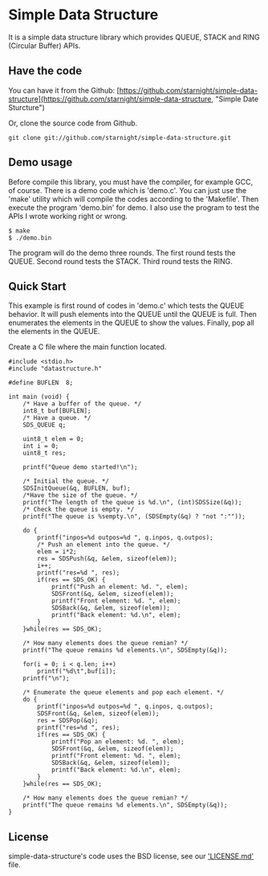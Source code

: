 Simple Data Structure
=====================

It is a simple data structure library which provides QUEUE, STACK and RING 
(Circular Buffer) APIs.

Have the code
-------------

You can have it from the Github: [https://github.com/starnight/simple-data-structure](https://github.com/starnight/simple-data-structure, "Simple Date Sturcture")

Or, clone the source code from Github.

```
git clone git://github.com/starnight/simple-data-structure.git
```

Demo usage
----------

Before compile this library, you must have the compiler, for example GCC, of
course.  There is a demo code which is 'demo.c'.  You can just use the 'make'
utility which will compile the codes according to the 'Makefile'.  Then execute
the program 'demo.bin' for demo.  I also use the program to test the APIs I
wrote working right or wrong.

```
$ make
$ ./demo.bin
```

The program will do the demo three rounds.
The first round tests the QUEUE.
Second round tests the STACK.
Third round tests the RING.

Quick Start
-----------

This example is first round of codes in 'demo.c' which tests the QUEUE behavior.
It will push elements into the QUEUE until the QUEUE is full.  Then enumerates
the elements in the QUEUE to show the values.  Finally, pop all the elements in
the QUEUE.

Create a C file where the main function located.

```
#include <stdio.h>
#include "datastructure.h"

#define BUFLEN	8;

int main (void) {
	/* Have a buffer of the queue. */
	int8_t buf[BUFLEN];
	/* Have a queue. */
	SDS_QUEUE q;

	uint8_t elem = 0;
	int i = 0;
	uint8_t res;

	printf("Queue demo started!\n");
	
	/* Initial the queue. */
	SDSInitQueue(&q, BUFLEN, buf);
	/*Have the size of the queue. */
	printf("The length of the queue is %d.\n", (int)SDSSize(&q));
	/* Check the queue is empty. */
	printf("The queue is %sempty.\n", (SDSEmpty(&q) ? "not ":""));

	do {
		printf("inpos=%d outpos=%d ", q.inpos, q.outpos);
		/* Push an element into the queue. */
		elem = i*2;
		res = SDSPush(&q, &elem, sizeof(elem));
		i++;
		printf("res=%d ", res);
		if(res == SDS_OK) {
			printf("Push an element: %d. ", elem);
			SDSFront(&q, &elem, sizeof(elem));
			printf("Front element: %d. ", elem);
			SDSBack(&q, &elem, sizeof(elem));
			printf("Back element: %d.\n", elem);
		}
	}while(res == SDS_OK);

	/* How many elements does the queue remian? */
	printf("The queue remains %d elements.\n", SDSEmpty(&q));

	for(i = 0; i < q.len; i++)
		printf("%d\t",buf[i]);
	printf("\n");

	/* Enumerate the queue elements and pop each element. */
	do {
		printf("inpos=%d outpos=%d ", q.inpos, q.outpos);
		SDSFront(&q, &elem, sizeof(elem));
		res = SDSPop(&q);
		printf("res=%d ", res);
		if(res == SDS_OK) {
			printf("Pop an element: %d. ", elem);
			SDSFront(&q, &elem, sizeof(elem));
			printf("Front element: %d. ", elem);
			SDSBack(&q, &elem, sizeof(elem));
			printf("Back element: %d.\n", elem);
		}
	}while(res == SDS_OK);

	/* How many elements does the queue remian? */
	printf("The queue remains %d elements.\n", SDSEmpty(&q));
}
```

License
-------

simple-data-structure's code uses the BSD license, see our ['LICENSE.md'](https://github.com/starnight/simple-data-structure/blob/master/LICENSE.md "LICENSE.md") file.
